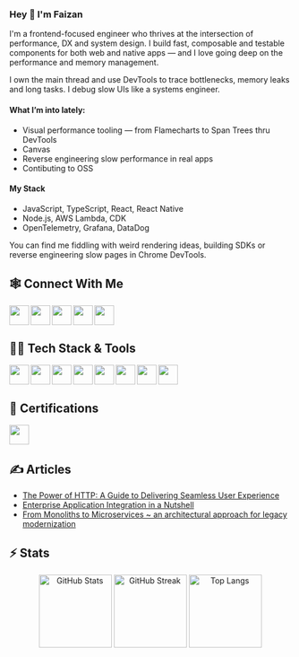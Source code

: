 ### Hey :wave: I'm Faizan

I'm a frontend-focused engineer who thrives at the intersection of performance, DX and system design. I build fast, composable and testable components for both web and native apps — and I love going deep on the performance and memory management.

I own the main thread and use DevTools to trace bottlenecks, memory leaks and long tasks. I debug slow UIs like a systems engineer.

#### What I’m into lately:
- Visual performance tooling — from Flamecharts to Span Trees thru DevTools
- Canvas
- Reverse engineering slow performance in real apps
- Contibuting to OSS

#### My Stack
- JavaScript, TypeScript, React, React Native
- Node.js, AWS Lambda, CDK
- OpenTelemetry, Grafana, DataDog

You can find me fiddling with weird rendering ideas, building SDKs or reverse engineering slow pages in Chrome DevTools.

## 🕸️ Connect With Me
[<img align="left" height="35" src="https://upload.wikimedia.org/wikipedia/commons/8/81/LinkedIn_icon.svg" />](https://linkedin.com/in/faizanuddin)
[<img align="left" height="35" src="https://upload.wikimedia.org/wikipedia/commons/6/6f/Logo_of_Twitter.svg"/>](https://twitter.com/faizanu94)
[<img align="left" height="35" src="https://upload.wikimedia.org/wikipedia/commons/e/ef/Stack_Overflow_icon.svg"/>](https://stackoverflow.com/users/4593781)
[<img align="left" height="35" src="https://upload.wikimedia.org/wikipedia/commons/e/ec/Medium_logo_Monogram.svg" />](https://medium.com/@faizanuddin)
[<img height="35" src="https://upload.wikimedia.org/wikipedia/commons/9/95/Instagram_logo_2022.svg" />](https://instagram.com/faizanu94)

## 👨‍💻 Tech Stack & Tools

[<img align="left" height="35" src="https://www.google.com/chrome/static/images/chrome-logo.svg" />](https://developer.chrome.com/)
[<img align="left" height="35" src="https://upload.wikimedia.org/wikipedia/commons/thumb/9/99/Unofficial_JavaScript_logo_2.svg/1200px-Unofficial_JavaScript_logo_2.svg.png" />](https://developer.mozilla.org/en-US/docs/Web/JavaScript)
[<img align="left" height="35" src="https://upload.wikimedia.org/wikipedia/commons/thumb/4/4c/Typescript_logo_2020.svg/1024px-Typescript_logo_2020.svg.png" />](https://www.typescriptlang.org/)
[<img align="left" height="35" src="https://upload.wikimedia.org/wikipedia/commons/a/a7/React-icon.svg" />](https://reactjs.org/)
[<img align="left" height="35" src="https://upload.wikimedia.org/wikipedia/commons/d/db/Npm-logo.svg" />](https://www.npmjs.com/)
[<img align="left" height="35" src="https://upload.wikimedia.org/wikipedia/commons/d/d9/Node.js_logo.svg" />](https://nodejs.org/)
[<img align="left" height="35" src="https://upload.wikimedia.org/wikipedia/commons/5/5c/Amazon_Lambda_architecture_logo.svg" />](https://aws.amazon.com/lambda/)
[<img height="35" src="https://upload.wikimedia.org/wikipedia/en/thumb/7/7e/Datadog_logo.svg/1920px-Datadog_logo.svg.png" />](https://www.datadoghq.com/)

## 📜 Certifications

[<img height="35" src="https://upload.wikimedia.org/wikipedia/commons/6/64/Logo-redis.svg" />](https://www.credential.net/fca07871-9904-4f1d-824e-5715113b431e)

## ✍️ Articles

- [The Power of HTTP: A Guide to Delivering Seamless User Experience](https://medium.com/@faizanuddin/the-power-of-http-a-guide-to-delivering-seamless-user-experience-7ef68931b788)
- [Enterprise Application Integration in a Nutshell](https://medium.com/@faizanuddin/enterprise-application-integration-in-a-nutshell-cb024c3314ae)
- [From Monoliths to Microservices ~ an architectural approach for legacy modernization](https://medium.com/@faizanuddin/from-monoliths-to-microservices-an-architectural-approach-for-legacy-modernization-afa70b72be39)

## ⚡ Stats

<p align="center">
  <img height="130" src="https://github-readme-stats.vercel.app/api?username=faizanu94&count_private=true&show_icons=true&include_all_commits=true&rank_icon=github&theme=transparent" alt="GitHub Stats" />
  <img height="130" src="https://github-readme-streak-stats.herokuapp.com?user=faizanu94&mode=weekly&theme=transparent" alt="GitHub Streak" />
  <img height="130" src="https://github-readme-stats.vercel.app/api/top-langs/?username=faizanu94&layout=compact&theme=transparent" alt="Top Langs" />
</p>
